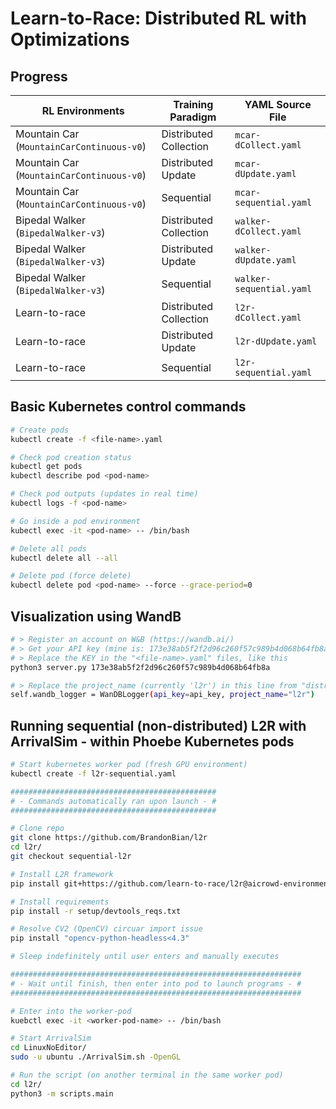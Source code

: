 # Learn-to-Race: Distributed RL with Optimizations

## Progress
| RL Environments                           | Training Paradigm      | YAML Source File             |
| ----------------------------------------- | ---------------------- | ---------------------------- |
| Mountain Car (`MountainCarContinuous-v0`) | Distributed Collection | `mcar-dCollect.yaml`   |
| Mountain Car (`MountainCarContinuous-v0`) | Distributed Update     | `mcar-dUpdate.yaml`    |
| Mountain Car (`MountainCarContinuous-v0`) | Sequential             | `mcar-sequential.yaml`       |
| Bipedal Walker (`BipedalWalker-v3`)       | Distributed Collection | `walker-dCollect.yaml` |
| Bipedal Walker (`BipedalWalker-v3`)       | Distributed Update     | `walker-dUpdate.yaml`  |
| Bipedal Walker (`BipedalWalker-v3`)       | Sequential             | `walker-sequential.yaml`     |
| Learn-to-race                             | Distributed Collection | `l2r-dCollect.yaml`    |
| Learn-to-race                             | Distributed Update     | `l2r-dUpdate.yaml`     |
| Learn-to-race                             | Sequential             | `l2r-sequential.yaml`        |


## Basic Kubernetes control commands
```bash
# Create pods
kubectl create -f <file-name>.yaml

# Check pod creation status
kubectl get pods
kubectl describe pod <pod-name>

# Check pod outputs (updates in real time)
kubectl logs -f <pod-name>

# Go inside a pod environment
kubectl exec -it <pod-name> -- /bin/bash

# Delete all pods
kubectl delete all --all

# Delete pod (force delete)
kubectl delete pod <pod-name> --force --grace-period=0
```

## Visualization using WandB
```bash
# > Register an account on W&B (https://wandb.ai/)
# > Get your API key (mine is: 173e38ab5f2f2d96c260f57c989b4d068b64fb8a)
# > Replace the KEY in the "<file-name>.yaml" files, like this
python3 server.py 173e38ab5f2f2d96c260f57c989b4d068b64fb8a

# > Replace the project_name (currently 'l2r') in this line from "distrib_l2r/asynchron/learner.py", with your own project name (created on W&B)
self.wandb_logger = WanDBLogger(api_key=api_key, project_name="l2r")
```

## Running sequential (non-distributed) L2R with ArrivalSim - within Phoebe Kubernetes pods
```bash
# Start kubernetes worker pod (fresh GPU environment)
kubectl create -f l2r-sequential.yaml

##############################################
# - Commands automatically ran upon launch - #
##############################################

# Clone repo
git clone https://github.com/BrandonBian/l2r
cd l2r/
git checkout sequential-l2r

# Install L2R framework
pip install git+https://github.com/learn-to-race/l2r@aicrowd-environment

# Install requirements
pip install -r setup/devtools_reqs.txt

# Resolve CV2 (OpenCV) circuar import issue
pip install "opencv-python-headless<4.3"

# Sleep indefinitely until user enters and manually executes

#################################################################
# - Wait until finish, then enter into pod to launch programs - #
#################################################################

# Enter into the worker-pod
kuebctl exec -it <worker-pod-name> -- /bin/bash

# Start ArrivalSim
cd LinuxNoEditor/
sudo -u ubuntu ./ArrivalSim.sh -OpenGL

# Run the script (on another terminal in the same worker pod)
cd l2r/
python3 -m scripts.main
```